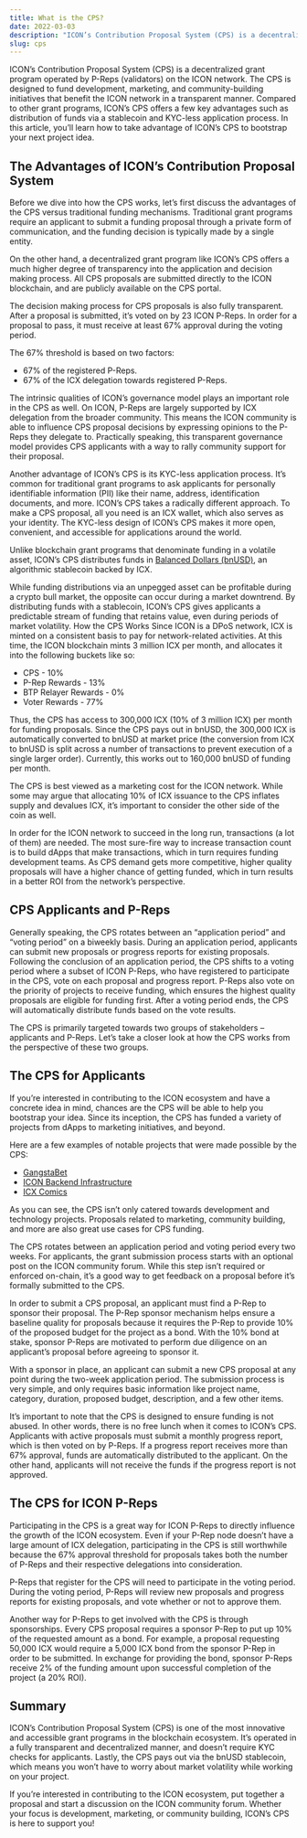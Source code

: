 ```yaml
---
title: What is the CPS?
date: 2022-03-03
description: "ICON’s Contribution Proposal System (CPS) is a decentralized grant program operated by P-Reps (validators) on the ICON network."
slug: cps
---
```


ICON’s Contribution Proposal System (CPS) is a decentralized grant program operated by P-Reps (validators) on the ICON network. The CPS is designed to fund development, marketing, and community-building initiatives that benefit the ICON network in a transparent manner. Compared to other grant programs, ICON’s CPS offers a few key advantages such as distribution of funds via a stablecoin and KYC-less application process. In this article, you’ll learn how to take advantage of ICON’s CPS to bootstrap your next project idea.

## The Advantages of ICON’s Contribution Proposal System

Before we dive into how the CPS works, let’s first discuss the advantages of the CPS versus traditional funding mechanisms. Traditional grant programs require an applicant to submit a funding proposal through a private form of communication, and the funding decision is typically made by a single entity.

On the other hand, a decentralized grant program like ICON’s CPS offers a much higher degree of transparency into the application and decision making process. All CPS proposals are submitted directly to the ICON blockchain, and are publicly available on the CPS portal. 

The decision making process for CPS proposals is also fully transparent. After a proposal is submitted, it’s voted on by 23 ICON P-Reps. In order for a proposal to pass, it must receive at least 67% approval during the voting period.

The 67% threshold is based on two factors:

* 67% of the registered P-Reps.
* 67% of the ICX delegation towards registered P-Reps.

The intrinsic qualities of ICON’s governance model plays an important role in the CPS as well. On ICON, P-Reps are largely supported by ICX delegation from the broader community. This means the ICON community is able to influence CPS proposal decisions by expressing opinions to the P-Reps they delegate to. Practically speaking, this transparent governance model provides CPS applicants with a way to rally community support for their proposal.

Another advantage of ICON’s CPS is its KYC-less application process. It’s common for traditional grant programs to ask applicants for personally identifiable information (PII) like their name, address, identification documents, and more. ICON’s CPS takes a radically different approach. To make a CPS proposal, all you need is an ICX wallet, which also serves as your identity. The KYC-less design of ICON’s CPS makes it more open, convenient, and accessible for applications around the world.

Unlike blockchain grant programs that denominate funding in a volatile asset, ICON’s CPS distributes funds in [Balanced Dollars (bnUSD)](https://balanced.network/how/), an algorithmic stablecoin backed by ICX.

While funding distributions via an unpegged asset can be profitable during a crypto bull market, the opposite can occur during a market downtrend. By distributing funds with a stablecoin, ICON’s CPS gives applicants a predictable stream of funding that retains value, even during periods of market volatility.
How the CPS Works
Since ICON is a DPoS network, ICX is minted on a consistent basis to pay for network-related activities. At this time, the ICON blockchain mints 3 million ICX per month, and allocates it into the following buckets like so:

* CPS - 10%
* P-Rep Rewards - 13%
* BTP Relayer Rewards - 0%
* Voter Rewards - 77%

Thus, the CPS has access to 300,000 ICX (10% of 3 million ICX) per month for funding proposals. Since the CPS pays out in bnUSD, the 300,000 ICX is automatically converted to bnUSD at market price (the conversion from ICX to bnUSD is split across a number of transactions to prevent execution of a single larger order). Currently, this works out to 160,000 bnUSD of funding per month.

The CPS is best viewed as a marketing cost for the ICON network. While some may argue that allocating 10% of ICX issuance to the CPS inflates supply and devalues ICX, it’s important to consider the other side of the coin as well.

In order for the ICON network to succeed in the long run, transactions (a lot of them) are needed. The most sure-fire way to increase transaction count is to build dApps that make transactions, which in turn requires funding development teams. As CPS demand gets more competitive, higher quality proposals will have a higher chance of getting funded, which in turn results in a better ROI from the network’s perspective.

## CPS Applicants and P-Reps

Generally speaking, the CPS rotates between an “application period” and “voting period” on a biweekly basis. During an application period, applicants can submit new proposals or progress reports for existing proposals. Following the conclusion of an application period, the CPS shifts to a voting period where a subset of ICON P-Reps, who have registered to participate in the CPS, vote on each proposal and progress report. P-Reps also vote on the priority of projects to receive funding, which ensures the highest quality proposals are eligible for funding first. After a voting period ends, the CPS will automatically distribute funds based on the vote results.

The CPS is primarily targeted towards two groups of stakeholders – applicants and P-Reps. Let’s take a closer look at how the CPS works from the perspective of these two groups.

## The CPS for Applicants

If you’re interested in contributing to the ICON ecosystem and have a concrete idea in mind, chances are the CPS will be able to help you bootstrap your idea. Since its inception, the CPS has funded a variety of projects from dApps to marketing initiatives, and beyond.

Here are a few examples of notable projects that were made possible by the CPS:

* [GangstaBet](https://cps.icon.community/proposals/bafybeiaubhdzignnbe24ypwwulsr6fxju4uyujzx5tnyqc6fgop3qbyldu)
* [ICON Backend Infrastructure](https://cps.icon.community/proposals/bafybeiayzkeumkzgqv5gfcipvf6fhk2r6qo5kltzt67tcxm4uyxjsniba4)
* [ICX Comics](https://cps.icon.community/proposals/bafybeighs4wxki52zadu2rftuopdua2357zztgbcy4ioikgjr6javyhb7y)

As you can see, the CPS isn’t only catered towards development and technology projects. Proposals related to marketing, community building, and more are also great use cases for CPS funding.

The CPS rotates between an application period and voting period every two weeks. For applicants, the grant submission process starts with an optional post on the ICON community forum. While this step isn’t required or enforced on-chain, it’s a good way to get feedback on a proposal before it’s formally submitted to the CPS.

In order to submit a CPS proposal, an applicant must find a P-Rep to sponsor their proposal. The P-Rep sponsor mechanism helps ensure a baseline quality for proposals because it requires the P-Rep to provide 10% of the proposed budget for the project as a bond. With the 10% bond at stake, sponsor P-Reps are motivated to perform due diligence on an applicant’s proposal before agreeing to sponsor it.

With a sponsor in place, an applicant can submit a new CPS proposal at any point during the two-week application period. The submission process is very simple, and only requires basic information like project name, category, duration, proposed budget, description, and a few other items.

It’s important to note that the CPS is designed to ensure funding is not abused. In other words, there is no free lunch when it comes to ICON’s CPS. Applicants with active proposals must submit a monthly progress report, which is then voted on by P-Reps. If a progress report receives more than 67% approval, funds are automatically distributed to the applicant. On the other hand, applicants will not receive the funds if the progress report is not approved.

## The CPS for ICON P-Reps

Participating in the CPS is a great way for ICON P-Reps to directly influence the growth of the ICON ecosystem. Even if your P-Rep node doesn’t have a large amount of ICX delegation, participating in the CPS is still worthwhile because the 67% approval threshold for proposals takes both the number of P-Reps and their respective delegations into consideration.

P-Reps that register for the CPS will need to participate in the voting period. During the voting period, P-Reps will review new proposals and progress reports for existing proposals, and vote whether or not to approve them.

Another way for P-Reps to get involved with the CPS is through sponsorships. Every CPS proposal requires a sponsor P-Rep to put up 10% of the requested amount as a bond. For example, a proposal requesting 50,000 ICX would require a 5,000 ICX bond from the sponsor P-Rep in order to be submitted. In exchange for providing the bond, sponsor P-Reps receive 2% of the funding amount upon successful completion of the project (a 20% ROI).

## Summary

ICON’s Contribution Proposal System (CPS) is one of the most innovative and accessible grant programs in the blockchain ecosystem. It’s operated in a fully transparent and decentralized manner, and doesn’t require KYC checks for applicants. Lastly, the CPS pays out via the bnUSD stablecoin, which means you won’t have to worry about market volatility while working on your project.

If you’re interested in contributing to the ICON ecosystem, put together a proposal and start a discussion on the ICON community forum. Whether your focus is development, marketing, or community building, ICON’s CPS is here to support you!